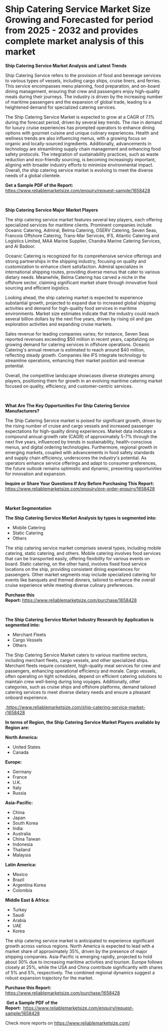 <p><h1>Ship Catering Service Market Size Growing and Forecasted for period from 2025 - 2032 and provides complete market analysis of this market</h1></p><p><strong>Ship Catering Service Market Analysis and Latest Trends</strong></p>
<p><p>Ship Catering Service refers to the provision of food and beverage services to various types of vessels, including cargo ships, cruise liners, and ferries. This service encompasses menu planning, food preparation, and on-board dining management, ensuring that crew and passengers enjoy high-quality meals during their journeys. The industry is driven by the increasing number of maritime passengers and the expansion of global trade, leading to a heightened demand for specialized catering services.</p><p>The Ship Catering Service Market is expected to grow at a CAGR of 7.1% during the forecast period, driven by several key trends. The rise in demand for luxury cruise experiences has prompted operators to enhance dining options with gourmet cuisine and unique culinary experiences. Health and wellness trends are also influencing menus, with a growing focus on organic and locally-sourced ingredients. Additionally, advancements in technology are streamlining supply chain management and enhancing food safety protocols. The integration of sustainability practices, such as waste reduction and eco-friendly sourcing, is becoming increasingly important, aligning with broader industry efforts to minimize environmental impact. Overall, the ship catering service market is evolving to meet the diverse needs of a global clientele.</p></p>
<p><strong>Get a Sample PDF of the Report:&nbsp;</strong> <a href="https://www.reliablemarketsize.com/enquiry/request-sample/1658428?utm_campaign=1879&utm_medium=2&utm_source=Github&utm_content=ia&utm_term=23032025&utm_id=ship-catering-service">https://www.reliablemarketsize.com/enquiry/request-sample/1658428</a></p>
<p>&nbsp;</p>
<p><strong>Ship Catering Service Major Market Players</strong></p>
<p><p>The ship catering service market features several key players, each offering specialized services for maritime clients. Prominent companies include Oceanic Catering, Admiral, Belma Catering, OSERV Catering, Seven Seas, Francois Offshore Catering, Trans-Mar Services, IFS, Atlantic Catering and Logistics Limited, MAA Marine Supplier, Chandra Marine Catering Services, and Al Badoor. </p><p>Oceanic Catering is recognized for its comprehensive service offerings and strong partnerships in the shipping industry, focusing on quality and customization to enhance client satisfaction. Admiral specializes in international shipping routes, providing diverse menus that cater to various dietary needs. Meanwhile, Belma Catering has carved a niche in the offshore sector, claiming significant market share through innovative food sourcing and efficient logistics.</p><p>Looking ahead, the ship catering market is expected to experience substantial growth, projected to expand due to increased global shipping activities and demand for high-quality food services in maritime environments. Market size estimates indicate that the industry could reach several billion dollars by the next five years, driven by rising oil and gas exploration activities and expanding cruise markets.</p><p>Sales revenue for leading companies varies; for instance, Seven Seas reported revenues exceeding $50 million in recent years, capitalizing on growing demand for catering services in offshore operations. Oceanic Catering's annual revenue is estimated to reach around $40 million, reflecting steady growth. Companies like IFS integrate technology to streamline operations, enhancing their market position and revenue potential.</p><p>Overall, the competitive landscape showcases diverse strategies among players, positioning them for growth in an evolving maritime catering market focused on quality, efficiency, and customer-centric services.</p></p>
<p>&nbsp;</p>
<p><strong>What Are The Key Opportunities For Ship Catering Service Manufacturers?</strong></p>
<p><p>The Ship Catering Service market is poised for significant growth, driven by the rising number of cruise and cargo vessels and increased passenger expectations for high-quality dining experiences. Market data indicates a compound annual growth rate (CAGR) of approximately 5-7% through the next five years, influenced by trends in sustainability, health-conscious menus, and digital ordering technologies. Furthermore, regional growth in emerging markets, coupled with advancements in food safety standards and supply chain efficiency, underscores the industry's potential. As operators enhance service offerings and adapt to consumer preferences, the future outlook remains optimistic and dynamic, presenting opportunities for innovation and expansion.</p></p>
<p><strong>Inquire or Share Your Questions If Any Before Purchasing This Report:</strong> <a href="https://www.reliablemarketsize.com/enquiry/pre-order-enquiry/1658428?utm_campaign=1879&utm_medium=2&utm_source=Github&utm_content=ia&utm_term=23032025&utm_id=ship-catering-service">https://www.reliablemarketsize.com/enquiry/pre-order-enquiry/1658428</a></p>
<p>&nbsp;</p>
<p><strong>Market Segmentation</strong></p>
<p><strong>The Ship Catering Service Market Analysis by types is segmented into:</strong></p>
<p><ul><li>Mobile Catering</li><li>Static Catering</li><li>Others</li></ul></p>
<p><p>The ship catering service market comprises several types, including mobile catering, static catering, and others. Mobile catering involves food services that can be transported easily, offering flexibility for various events on board. Static catering, on the other hand, involves fixed food service locations on the ship, providing consistent dining experiences for passengers. Other market segments may include specialized catering for events like banquets and themed dinners, tailored to enhance the overall cruise experience while meeting diverse culinary preferences.</p></p>
<p><strong>Purchase this Report:&nbsp;</strong><a href="https://www.reliablemarketsize.com/purchase/1658428?utm_campaign=1879&utm_medium=2&utm_source=Github&utm_content=ia&utm_term=23032025&utm_id=ship-catering-service">https://www.reliablemarketsize.com/purchase/1658428</a></p>
<p>&nbsp;</p>
<p><strong>The Ship Catering Service Market Industry Research by Application is segmented into:</strong></p>
<p><ul><li>Merchant Fleets</li><li>Cargo Vessels</li><li>Others</li></ul></p>
<p><p>The Ship Catering Service Market caters to various maritime sectors, including merchant fleets, cargo vessels, and other specialized ships. Merchant fleets require consistent, high-quality meal services for crew and passengers, enhancing operational efficiency and morale. Cargo vessels, often operating on tight schedules, depend on efficient catering solutions to maintain crew well-being during long voyages. Additionally, other categories, such as cruise ships and offshore platforms, demand tailored catering services to meet diverse dietary needs and ensure a pleasant onboard experience.</p></p>
<p><a href="https://www.reliablemarketsize.com/ship-catering-service-market-r1658428?utm_campaign=1879&utm_medium=2&utm_source=Github&utm_content=ia&utm_term=23032025&utm_id=ship-catering-service">&nbsp;https://www.reliablemarketsize.com/ship-catering-service-market-r1658428</a></p>
<p><strong>In terms of Region, the Ship Catering Service Market Players available by Region are:</strong></p>
<p>
    <p> <strong> North America: </strong>
        <ul>
            <li>United States</li>
            <li>Canada</li>
        </ul>
        </p> 
    <p> <strong> Europe: </strong>
        <ul>
            <li>Germany</li>
            <li>France</li>
            <li>U.K.</li>
            <li>Italy</li>
            <li>Russia</li>
        </ul>
        </p> 
    <p> <strong> Asia-Pacific: </strong>
        <ul>
            <li>China</li>
            <li>Japan</li>
            <li>South Korea</li>
            <li>India</li>
            <li>Australia</li>
            <li>China Taiwan</li>
            <li>Indonesia</li>
            <li>Thailand</li>
            <li>Malaysia</li>
        </ul>
        </p> 
    <p> <strong> Latin America: </strong>
        <ul>
            <li>Mexico</li>
            <li>Brazil</li>
            <li>Argentina Korea</li>
            <li>Colombia</li>
        </ul>
        </p> 
    <p> <strong> Middle East & Africa: </strong>
        <ul>
            <li>Turkey</li>
            <li>Saudi</li>
            <li>Arabia</li>
            <li>UAE</li>
            <li>Korea</li>
        </ul>
    </p>
    </p>
<p><p>The ship catering service market is anticipated to experience significant growth across various regions. North America is expected to lead with a market share of approximately 35%, driven by the presence of major shipping companies. Asia-Pacific is emerging rapidly, projected to hold about 30% due to increasing maritime activities and tourism. Europe follows closely at 25%, while the USA and China contribute significantly with shares of 5% and 5%, respectively. The combined regional dynamics suggest a robust expansion trajectory for the market.</p></p>
<p><strong>Purchase this Report: </strong><a href="https://www.reliablemarketsize.com/purchase/1658428?utm_campaign=1879&utm_medium=2&utm_source=Github&utm_content=ia&utm_term=23032025&utm_id=ship-catering-service">https://www.reliablemarketsize.com/purchase/1658428</a></p>
<p>&nbsp;<strong>Get a Sample PDF of the Report:&nbsp;&nbsp;</strong><a href="https://www.reliablemarketsize.com/enquiry/request-sample/1658428?utm_campaign=1879&utm_medium=2&utm_source=Github&utm_content=ia&utm_term=23032025&utm_id=ship-catering-service">https://www.reliablemarketsize.com/enquiry/request-sample/1658428</a></p>
<p><strong></strong></p>
<p>Check more reports on <a href="https://www.reliablemarketsize.com/?utm_campaign=1879&utm_medium=2&utm_source=Github&utm_content=ia&utm_term=23032025&utm_id=ship-catering-service">https://www.reliablemarketsize.com/</a></p>